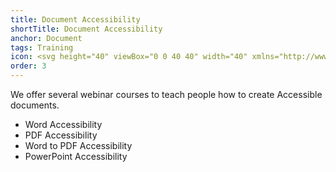 ```yaml
---
title: Document Accessibility
shortTitle: Document Accessibility
anchor: Document
tags: Training
icon: <svg height="40" viewBox="0 0 40 40" width="40" xmlns="http://www.w3.org/2000/svg"><circle cx="20" cy="20" fill="#162ade" r="20"/><g fill-rule="evenodd"><path d="m28.41 26.16v-10.82a1.42 1.42 0 0 0 -.3-.6l-1.2-1.5-1.2-1.5-1.5-1.8a.75.75 0 0 0 -.61-.3h-11.41a.62.62 0 0 0 -.6.6v19.52a.61.61 0 0 0 .6.6h15.62a.61.61 0 0 0 .6-.6zm-4.2-14.42 2.4 3.3h-2.4z" fill="#fff"/><path d="m24.47 17.42a.64.64 0 0 0 -.42.18l-5.85 5.85-2.48-2.45a.64.64 0 0 0 -.43-.18.6.6 0 0 0 -.43.18.6.6 0 0 0 0 .85l2.9 2.91a.63.63 0 0 0 .43.17.59.59 0 0 0 .42-.17l6.28-6.28a.6.6 0 0 0 .14-.66.62.62 0 0 0 -.57-.37z" fill="#162ade"/></g></svg>
order: 3
---
```


We offer several webinar courses to teach people how to create Accessible documents.

- Word Accessibility
- PDF Accessibility
- Word to PDF Accessibility
- PowerPoint Accessibility

